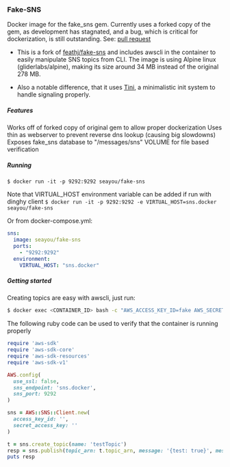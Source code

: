 ### Fake-SNS
Docker image for the fake_sns gem. Currently uses a forked copy of the gem, as development has stagnated, and a bug, which is critical for dockerization, is still outstanding. See: [pull request](https://github.com/yourkarma/fake_sns/pull/5)

* This is a fork of [feathj/fake-sns](https://hub.docker.com/r/feathj/fake-sns/) and includes awscli in the container to easily manipulate SNS topics from CLI.
  The image is using Alpine linux (gliderlabs/alpine), making its size around 34 MB instead of the original 278 MB.

* Also a notable difference, that it uses [Tini](https://github.com/krallin/tini), a minimalistic init system to handle signaling properly.

##### Features
Works off of forked copy of original gem to allow proper dockerization
Uses thin as webserver to prevent reverse dns lookup (causing big slowdowns)
Exposes fake_sns database to "/messages/sns" VOLUME for file based verification

##### Running
`$ docker run -it -p 9292:9292 seayou/fake-sns`

Note that VIRTUAL_HOST environment variable can be added if run with dinghy client
`$ docker run -it -p 9292:9292 -e VIRTUAL_HOST=sns.docker seayou/fake-sns`

Or from docker-compose.yml:

```yaml
sns:
  image: seayou/fake-sns
  ports:
    - "9292:9292"
  environment:
    VIRTUAL_HOST: "sns.docker"
```

##### Getting started

Creating topics are easy with awscli, just run:

```sh
$ docker exec <CONTAINER_ID> bash -c "AWS_ACCESS_KEY_ID=fake AWS_SECRET_ACCESS_KEY=fake AWS_DEFAULT_REGION=fake aws --endpoint-url http://localhost:9292 sns create-topic --output text --name <TOPIC_NAME>"
```

The following ruby code can be used to verify that the container is running properly

```ruby
require 'aws-sdk'
require 'aws-sdk-core'
require 'aws-sdk-resources'
require 'aws-sdk-v1'

AWS.config(
  use_ssl: false,
  sns_endpoint: 'sns.docker',
  sns_port: 9292
)

sns = AWS::SNS::Client.new(
  access_key_id: '',
  secret_access_key: ''
)

t = sns.create_topic(name: 'testTopic')
resp = sns.publish(topic_arn: t.topic_arn, message: '{test: true}', message_structure: 'json')
puts resp
```
